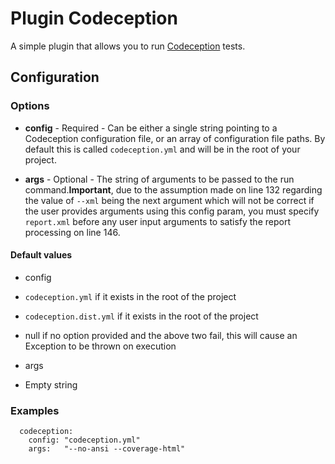 Plugin Codeception
==================

A simple plugin that allows you to run [Codeception](http://codeception.com/) tests.

Configuration
-------------

### Options

* **config** - Required - Can be either a single string pointing to a Codeception configuration file, or an array of configuration file paths. By default this is called `codeception.yml` and will be in the root of your project.

* **args** - Optional - The string of arguments to be passed to the run command.**Important**, due to the assumption made on line 132 regarding the value of `--xml` being the next argument which will not be correct if the user provides arguments using this config param, you must specify `report.xml` before any user input arguments to satisfy the report processing on line 146.

#### Default values

- config
 - `codeception.yml` if it exists in the root of the project
 - `codeception.dist.yml` if it exists in the root of the project
 - null if no option provided and the above two fail, this will cause an Exception to be thrown on execution

- args
 - Empty string

### Examples

```
  codeception:
    config: "codeception.yml"
    args:   "--no-ansi --coverage-html"
```
